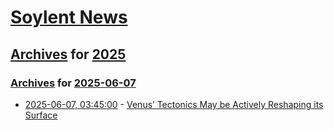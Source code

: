 # [Soylent News](../../../README.md)

## [Archives](../../index.md) for [2025](../index.md)

### [Archives](../../index.md) for [2025-06-07](index.md)

* [2025-06-07, 03:45:00](https://soylentnews.org/article.pl?sid=25/06/06/1057206&from=rss) - [Venus’ Tectonics May be Actively Reshaping its Surface](https://soylentnews.org/article.pl?sid=25/06/06/1057206&from=rss)
